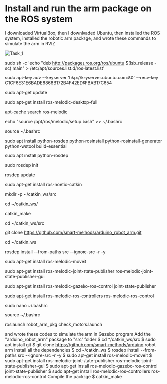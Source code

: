 # Install and run the arm package on the ROS system

I downloaded VirtualBox, then I downloaded Ubuntu, then installed the ROS system, installed the robotic arm package, and wrote these commands to simulate the arm in RVIZ

![Task_1](https://user-images.githubusercontent.com/85695324/122712582-c9456000-d26c-11eb-91b9-1a8ecc2d9535.jpg)

sudo sh -c 'echo "deb http://packages.ros.org/ros/ubuntu $(lsb_release -sc) main" > /etc/apt/sources.list.d/ros-latest.list'
 
sudo apt-key adv --keyserver 'hkp://keyserver.ubuntu.com:80' --recv-key C1CF6E31E6BADE8868B172B4F42ED6FBAB17C654
 
sudo apt-get update
 
sudo apt-get install ros-melodic-desktop-full
 
apt-cache search ros-melodic
 
echo "source /opt/ros/melodic/setup.bash" >> ~/.bashrc
 
source ~/.bashrc
 
sudo apt install python-rosdep python-rosinstall python-rosinstall-generator python-wstool build-essential
 
sudo apt install python-rosdep
 
sudo rosdep init
 
rosdep update
 
sudo apt-get install ros-noetic-catkin
 
mkdir -p ~/catkin_ws/src
 
cd ~/catkin_ws/
 
catkin_make
 
cd ~/catkin_ws/src
 
git clone https://github.com/smart-methods/arduino_robot_arm.git
 
cd ~/catkin_ws
 
rosdep install --from-paths src --ignore-src -r -y
 
sudo apt-get install ros-melodic-moveit
 
sudo apt-get install ros-melodic-joint-state-publisher ros-melodic-joint-state-publisher-gui
 
sudo apt-get install ros-melodic-gazebo-ros-control joint-state-publisher
 
sudo apt-get install ros-melodic-ros-controllers ros-melodic-ros-control
 
sudo nano ~/.bashrc

source ~/.bashrc
 
roslaunch robot_arm_pkg check_motors.launch

and wrote these codes to simulate the arm in Gazebo program
Add the "arduino_robot_arm" package to "src" folder 
$ cd */catkin_ws/src 
$ sudo apt install git 
$ git clone https://github.com/smart-methods/arduino robot arm Install all the dependencies 
$ cd ~/catkin_ws 
$ rosdep ínstall --from-paths src --ignore-src -r -y 
$ sudo apt-get install ros-melodic-moveit 
$ sudo apt-get install ros-melodic-joint-state-publisher ros-melodic-joint-state-publisher-gui 
$ sudo apt-get install ros-melodic-gazebo-ros-control joint-state-publisher 
$ sudo apt-get install ros-melodic-ros-controllers ros-melodic-ros-control Compile the package $ catkin_make
